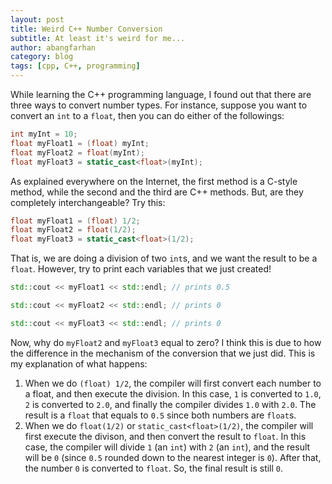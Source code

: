 ```yaml
---
layout: post
title: Weird C++ Number Conversion
subtitle: At least it's weird for me...
author: abangfarhan
category: blog
tags: [cpp, C++, programming]
---
```


While learning the C++ programming language, I found out that there are three ways to convert number types. For instance, suppose you want to convert an `int` to a `float`, then you can do either of the followings:

```cpp
int myInt = 10;
float myFloat1 = (float) myInt;
float myFloat2 = float(myInt);
float myFloat3 = static_cast<float>(myInt);
```

As explained everywhere on the Internet, the first method is a C-style method, while the second and the third are C++ methods. But, are they completely interchangeable? Try this:

```cpp
float myFloat1 = (float) 1/2;
float myFloat2 = float(1/2);
float myFloat3 = static_cast<float>(1/2);
```

That is, we are doing a division of two `int`s, and we want the result to be a `float`. However, try to print each variables that we just created!

```cpp
std::cout << myFloat1 << std::endl; // prints 0.5

std::cout << myFloat2 << std::endl; // prints 0

std::cout << myFloat3 << std::endl; // prints 0
```

Now, why do `myFloat2` and `myFloat3` equal to zero? I think this is due to how the difference in the mechanism of the conversion that we just did. This is my explanation of what happens:

1. When we do `(float) 1/2`, the compiler will first convert each number to a float, and then execute the division. In this case, `1` is converted to `1.0`, `2` is converted to `2.0`, and finally the compiler divides `1.0` with `2.0`. The result is a `float` that equals to `0.5` since both numbers are `float`s.
2. When we do `float(1/2)` or `static_cast<float>(1/2)`, the compiler will first execute the divison, and then convert the result to `float`. In this case, the compiler will divide `1` (an `int`) with `2` (an `int`), and the result will be `0` (since `0.5` rounded down to the nearest integer is `0`). After that, the number `0` is converted to `float`. So, the final result is still `0`.
